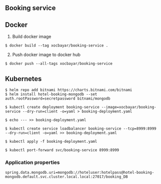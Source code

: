 ## Booking service

## Docker 

1. Build docker image
```
$ docker build --tag xocbayar/booking-service .
```
2. Push docker image to docker hub
```
$ docker push --all-tags xocbayar/booking-service
```

## Kubernetes
```
$ helm repo add bitnami https://charts.bitnami.com/bitnami
$ helm install hotel-booking-mongodb --set auth.rootPassword=secretpassword bitnami/mongodb

$ kubectl create deployment booking-service --image=xocbayar/booking-service --dry-run=client -o=yaml > booking-deployment.yaml 

$ echo --- >> booking-deployment.yaml

$ kubectl create service loadbalancer booking-service --tcp=8999:8999 --dry-run=client -o=yaml >> booking-deployment.yaml

$ kubectl apply -f booking-deployment.yaml

$ kubectl port-forward svc/booking-service 8999:8999
```
### Application properties
```
spring.data.mongodb.uri=mongodb://hoteluser:hotelpass@hotel-booking-mongodb.default.svc.cluster.local.local:27017/booking_DB
```